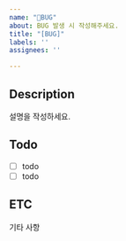```yaml
---
name: "🐞BUG"
about: BUG 발생 시 작성해주세요.
title: "[BUG]"
labels: ''
assignees: ''

---
```


## Description
설명을 작성하세요.
## Todo
- [ ] todo
- [ ] todo
## ETC
기타 사항
